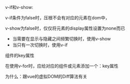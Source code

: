 v-if和v-show:

v-if条件为false时，压根不会有对应的元素在dom中，

v-show为false时，仅仅将元素的display属性设置为none而已

+ 当需要在显示与隐藏之间频繁切换时，使用v-show
+ 当只有一次切换时，使用v-if



组件的key属性

在使用v-for时，应给对应的组件或元素添加一个：key属性

为什么：跟vue的虚拟DOM的Diff算法有关


